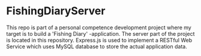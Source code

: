 # FishingDiaryServer

This repo is part of a personal competence development project where my target is to build a 'Fishing Diary' -application. The server part of the project is located in this repository. Express.js is used to implement a RESTful Web Service which uses MySQL database to store the actual application data.  
